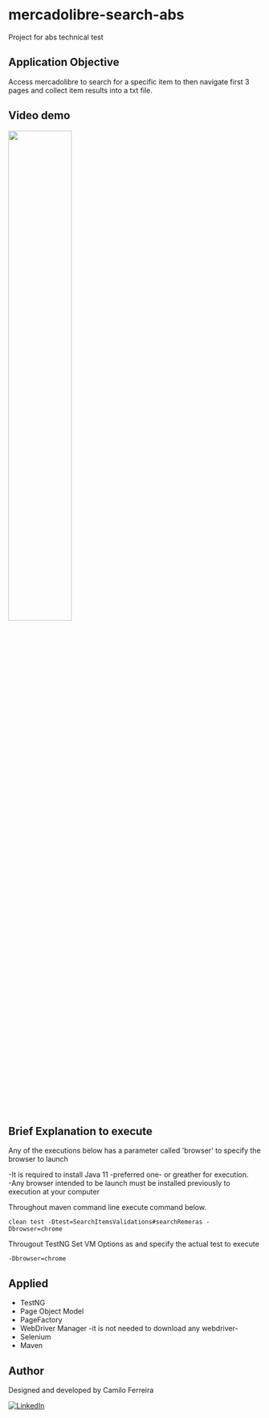 # mercadolibre-search-abs
 Project for abs technical test

## Application Objective
Access mercadolibre to search for a specific item to then navigate first 3 pages and collect item results into a txt file.

## Video demo
[<img src="https://i.imgur.com/hpIXVFe.png" width="50%">](https://www.youtube.com/watch?v=LCo2aUeQY50 "mercadolibre search abs Demo")

## Brief Explanation to execute
Any of the executions below has a parameter called 'browser' to specify the browser to launch

-It is required to install Java 11 -preferred one- or greather for execution.
<br>-Any browser intended to be launch must be installed previously to execution at your computer

Throughout maven command line execute command below.
```
clean test -Dtest=SearchItemsValidations#searchRemeras -Dbrowser=chrome
```

Througout TestNG
Set VM Options as and specify the actual test to execute
```
-Dbrowser=chrome
```

## Applied
- TestNG
- Page Object Model
- PageFactory
- WebDriver Manager -it is not needed to download any webdriver-
- Selenium
- Maven

## Author
Designed and developed by Camilo Ferreira

[![LinkedIn](https://img.shields.io/badge/-LinkedIn-blue?style=flat-square&logo=Linkedin&logoColor=white&link=https://www.linkedin.com/in/camiloferreirafosalba/?locale=en_US)](https://www.linkedin.com/in/camiloferreirafosalba/?locale=en_US)
